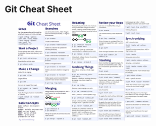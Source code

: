 # Git Cheat Sheet

<figure><img src="../../.gitbook/assets/gitcheatsheet.jpg" alt=""><figcaption></figcaption></figure>
